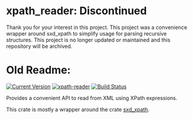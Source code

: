 # xpath_reader: Discontinued
Thank you for your interest in this project. This project was a convenience wrapper around sxd_xpath to simplify usage for parsing recursive structures.
This project is no longer updated or maintained and this repository will be archived.

# Old Readme:
[![Current Version](http://meritbadge.herokuapp.com/xpath_reader)](https://crates.io/crates/xpath_reader)
[![xpath-reader](https://docs.rs/xpath_reader/badge.svg)](https://docs.rs/xpath_reader/)
[![Build Status](https://travis-ci.org/leoschwarz/xpath_reader.svg?branch=master)](https://travis-ci.org/leoschwarz/xpath_reader)

Provides a convenient API to read from XML using XPath expressions.

This crate is mostly a wrapper around the crate [sxd_xpath](https://github.com/shepmaster/sxd-xpath).

